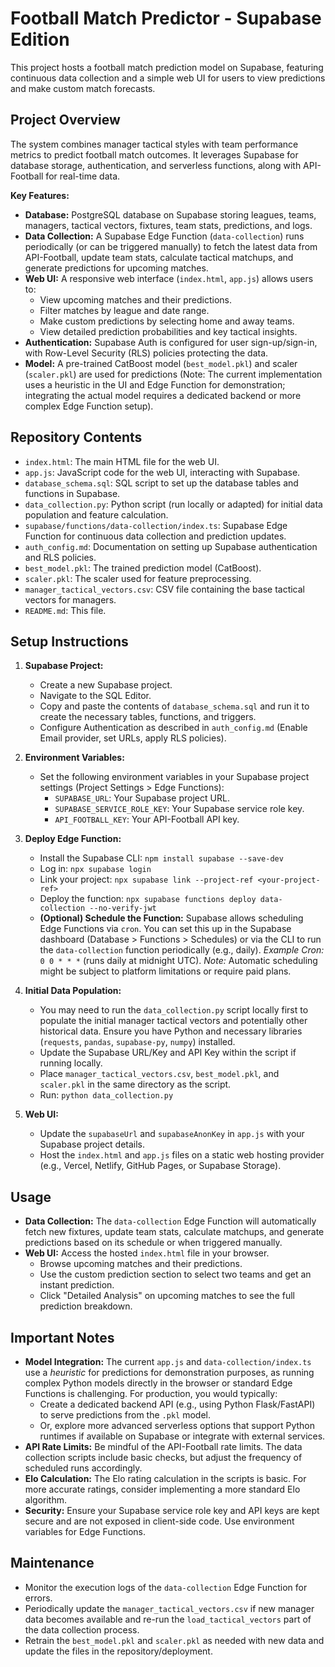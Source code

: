 # Football Match Predictor - Supabase Edition

This project hosts a football match prediction model on Supabase, featuring continuous data collection and a simple web UI for users to view predictions and make custom match forecasts.

## Project Overview

The system combines manager tactical styles with team performance metrics to predict football match outcomes. It leverages Supabase for database storage, authentication, and serverless functions, along with API-Football for real-time data.

**Key Features:**

*   **Database:** PostgreSQL database on Supabase storing leagues, teams, managers, tactical vectors, fixtures, team stats, predictions, and logs.
*   **Data Collection:** A Supabase Edge Function (`data-collection`) runs periodically (or can be triggered manually) to fetch the latest data from API-Football, update team stats, calculate tactical matchups, and generate predictions for upcoming matches.
*   **Web UI:** A responsive web interface (`index.html`, `app.js`) allows users to:
    *   View upcoming matches and their predictions.
    *   Filter matches by league and date range.
    *   Make custom predictions by selecting home and away teams.
    *   View detailed prediction probabilities and key tactical insights.
*   **Authentication:** Supabase Auth is configured for user sign-up/sign-in, with Row-Level Security (RLS) policies protecting the data.
*   **Model:** A pre-trained CatBoost model (`best_model.pkl`) and scaler (`scaler.pkl`) are used for predictions (Note: The current implementation uses a heuristic in the UI and Edge Function for demonstration; integrating the actual model requires a dedicated backend or more complex Edge Function setup).

## Repository Contents

*   `index.html`: The main HTML file for the web UI.
*   `app.js`: JavaScript code for the web UI, interacting with Supabase.
*   `database_schema.sql`: SQL script to set up the database tables and functions in Supabase.
*   `data_collection.py`: Python script (run locally or adapted) for initial data population and feature calculation.
*   `supabase/functions/data-collection/index.ts`: Supabase Edge Function for continuous data collection and prediction updates.
*   `auth_config.md`: Documentation on setting up Supabase authentication and RLS policies.
*   `best_model.pkl`: The trained prediction model (CatBoost).
*   `scaler.pkl`: The scaler used for feature preprocessing.
*   `manager_tactical_vectors.csv`: CSV file containing the base tactical vectors for managers.
*   `README.md`: This file.

## Setup Instructions

1.  **Supabase Project:**
    *   Create a new Supabase project.
    *   Navigate to the SQL Editor.
    *   Copy and paste the contents of `database_schema.sql` and run it to create the necessary tables, functions, and triggers.
    *   Configure Authentication as described in `auth_config.md` (Enable Email provider, set URLs, apply RLS policies).

2.  **Environment Variables:**
    *   Set the following environment variables in your Supabase project settings (Project Settings > Edge Functions):
        *   `SUPABASE_URL`: Your Supabase project URL.
        *   `SUPABASE_SERVICE_ROLE_KEY`: Your Supabase service role key.
        *   `API_FOOTBALL_KEY`: Your API-Football API key.

3.  **Deploy Edge Function:**
    *   Install the Supabase CLI: `npm install supabase --save-dev`
    *   Log in: `npx supabase login`
    *   Link your project: `npx supabase link --project-ref <your-project-ref>`
    *   Deploy the function: `npx supabase functions deploy data-collection --no-verify-jwt`
    *   **(Optional) Schedule the Function:** Supabase allows scheduling Edge Functions via `cron`. You can set this up in the Supabase dashboard (Database > Functions > Schedules) or via the CLI to run the `data-collection` function periodically (e.g., daily).
        *Example Cron:* `0 0 * * *` (runs daily at midnight UTC).
        *Note:* Automatic scheduling might be subject to platform limitations or require paid plans.

4.  **Initial Data Population:**
    *   You may need to run the `data_collection.py` script locally first to populate the initial manager tactical vectors and potentially other historical data. Ensure you have Python and necessary libraries (`requests`, `pandas`, `supabase-py`, `numpy`) installed.
    *   Update the Supabase URL/Key and API Key within the script if running locally.
    *   Place `manager_tactical_vectors.csv`, `best_model.pkl`, and `scaler.pkl` in the same directory as the script.
    *   Run: `python data_collection.py`

5.  **Web UI:**
    *   Update the `supabaseUrl` and `supabaseAnonKey` in `app.js` with your Supabase project details.
    *   Host the `index.html` and `app.js` files on a static web hosting provider (e.g., Vercel, Netlify, GitHub Pages, or Supabase Storage).

## Usage

*   **Data Collection:** The `data-collection` Edge Function will automatically fetch new fixtures, update team stats, calculate matchups, and generate predictions based on its schedule or when triggered manually.
*   **Web UI:** Access the hosted `index.html` file in your browser.
    *   Browse upcoming matches and their predictions.
    *   Use the custom prediction section to select two teams and get an instant prediction.
    *   Click "Detailed Analysis" on upcoming matches to see the full prediction breakdown.

## Important Notes

*   **Model Integration:** The current `app.js` and `data-collection/index.ts` use a *heuristic* for predictions for demonstration purposes, as running complex Python models directly in the browser or standard Edge Functions is challenging. For production, you would typically:
    *   Create a dedicated backend API (e.g., using Python Flask/FastAPI) to serve predictions from the `.pkl` model.
    *   Or, explore more advanced serverless options that support Python runtimes if available on Supabase or integrate with external services.
*   **API Rate Limits:** Be mindful of the API-Football rate limits. The data collection scripts include basic checks, but adjust the frequency of scheduled runs accordingly.
*   **Elo Calculation:** The Elo rating calculation in the scripts is basic. For more accurate ratings, consider implementing a more standard Elo algorithm.
*   **Security:** Ensure your Supabase service role key and API keys are kept secure and are not exposed in client-side code. Use environment variables for Edge Functions.

## Maintenance

*   Monitor the execution logs of the `data-collection` Edge Function for errors.
*   Periodically update the `manager_tactical_vectors.csv` if new manager data becomes available and re-run the `load_tactical_vectors` part of the data collection process.
*   Retrain the `best_model.pkl` and `scaler.pkl` as needed with new data and update the files in the repository/deployment.
